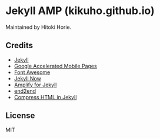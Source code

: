 # Jekyll AMP (kikuho.github.io)
Maintained by Hitoki Horie.

## Credits
- [Jekyll](https://github.com/jekyll/jekyll)
- [Google Accelerated Mobile Pages](https://github.com/ampproject/amphtml)
- [Font Awesome](https://github.com/FortAwesome/Font-Awesome)
- [Jekyll Now](https://github.com/barryclark/jekyll-now)
- [Amplify for Jekyll](https://github.com/ageitgey/amplify)
- [end2end](https://github.com/nandomoreirame/end2end)
- [Compress HTML in Jekyll](https://github.com/penibelst/jekyll-compress-html)

## License
MIT
